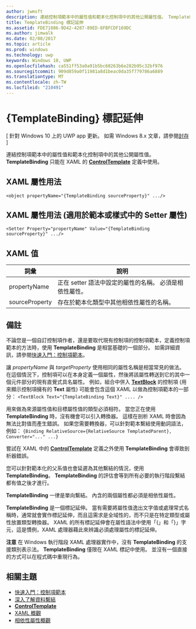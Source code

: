 ```yaml
---
author: jwmsft
description: 連結控制項範本中的屬性值和範本化控制項中的其他公開屬性值。 TemplateBinding 只能在 XAML 的 ControlTemplate 定義中使用。
title: TemplateBinding 標記延伸
ms.assetid: FDE71086-9D42-4287-89ED-8FBFCDF169DC
ms.author: jimwalk
ms.date: 02/08/2017
ms.topic: article
ms.prod: windows
ms.technology: uwp
keywords: Windows 10, UWP
ms.openlocfilehash: ca551ff53a0a91b5bc60263b6e282b95c32bf976
ms.sourcegitcommit: 909d859a0f11981a8d1beac0da35f779786a6889
ms.translationtype: MT
ms.contentlocale: zh-TW
ms.locfileid: "210491"
---
```

# <a name="templatebinding-markup-extension"></a>{TemplateBinding} 標記延伸

\[ 針對 Windows 10 上的 UWP app 更新。 如需 Windows 8.x 文章，請參閱[封存](http://go.microsoft.com/fwlink/p/?linkid=619132) \]

連結控制項範本中的屬性值和範本化控制項中的其他公開屬性值。 **TemplateBinding** 只能在 XAML 的 [**ControlTemplate**](https://msdn.microsoft.com/library/windows/apps/br209391) 定義中使用。

## <a name="xaml-attribute-usage"></a>XAML 屬性用法

``` syntax
<object propertyName="{TemplateBinding sourceProperty}" .../>
```

## <a name="xaml-attribute-usage-for-setter-property-in-template-or-style"></a>XAML 屬性用法 (適用於範本或樣式中的 Setter 屬性)

``` syntax
<Setter Property="propertyName" Value="{TemplateBinding sourceProperty}" .../>
```

## <a name="xaml-values"></a>XAML 值

| 詞彙 | 說明 |
|------|-------------|
| propertyName | 正在 setter 語法中設定的屬性的名稱。 必須是相依性屬性。 |
| sourceProperty | 存在於範本化類型中其他相依性屬性的名稱。 |

## <a name="remarks"></a>備註

不論您是一個自訂控制項作者，還是要取代現有控制項的控制項範本，定義控制項範本的方法時，使用 **TemplateBinding** 是相當基礎的一個部分。 如需詳細資訊，請參閱[快速入門：控制項範本](https://msdn.microsoft.com/library/windows/apps/xaml/hh465374)。

讓 *propertyName* 與 *targetProperty* 使用相同的屬性名稱是相當常見的做法。 在這個情況下，控制項可以在本身定義一個屬性，然後將該屬性轉送到它的其中一個元件部分的現有直覺式具名屬性。 例如，組合中併入 [**TextBlock**](https://msdn.microsoft.com/library/windows/apps/br209652) 的控制項 (用來顯示控制項擁有的 **Text** 屬性) 可能會包含這個 XAML 以做為控制項範本的一部分： `<TextBlock Text="{TemplateBinding Text}" .... />`

用來做為來源屬性值和目標屬性值的類型必須相符。 當您正在使用 **TemplateBinding** 時，沒有機會可以引入轉換器。 這樣在剖析 XAML 時會因為無法比對值而產生錯誤。 如果您需要轉換器，可以針對範本繫結使用動詞語法，例如： `{Binding RelativeSource={RelativeSource TemplatedParent}, Converter="..." ...}`

嘗試在 XAML 中的 [**ControlTemplate**](https://msdn.microsoft.com/library/windows/apps/br209391) 定義之外使用 **TemplateBinding** 會導致剖析器錯誤。

您可以針對範本化的父系值也會延遲為其他繫結的情況，使用 **TemplateBinding**。 **TemplateBinding** 的評估會等到所有必要的執行階段繫結都有值之後才進行。

**TemplateBinding** 一律是單向繫結。 內含的兩個屬性都必須是相依性屬性。

**TemplateBinding** 是一個標記延伸。 當有需要將屬性值逸出文字值或處理常式名稱時，通常就會實作標記延伸，而且這需求是全域性的，而不只是在特定類型或屬性放置類型轉換器。 XAML 的所有標記延伸會在屬性語法中使用「{」和「}」字元，這是慣例，XAML 處理器藉此來辨識必須處理屬性的標記延伸。

**注意**  在 Windows 執行階段 XAML 處理器實作中，沒有 **TemplateBinding** 的支援類別表示法。 **TemplateBinding** 僅限在 XAML 標記中使用。 並沒有一個直接的方式可以在程式碼中重現行為。

## <a name="related-topics"></a>相關主題

* [快速入門：控制項範本](https://msdn.microsoft.com/library/windows/apps/xaml/hh465374)
* [深入了解資料繫結](https://msdn.microsoft.com/library/windows/apps/mt210946)
* [**ControlTemplate**](https://msdn.microsoft.com/library/windows/apps/br209391)
* [XAML 概觀](xaml-overview.md)
* [相依性屬性概觀](dependency-properties-overview.md)
 


